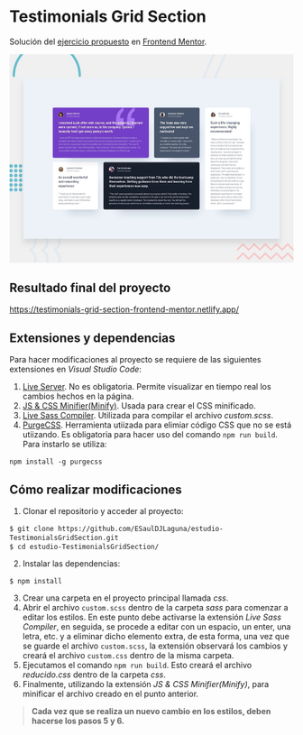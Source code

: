 # Testimonials Grid Section

Solución del [ejercicio propuesto](https://www.frontendmentor.io/challenges/testimonials-grid-section-Nnw6J7Un7) en [Frontend Mentor](https://www.frontendmentor.io).

![Desktop preview](images/desktop-preview.jpg)

## Resultado final del proyecto

https://testimonials-grid-section-frontend-mentor.netlify.app/

## Extensiones y dependencias

Para hacer modificaciones al proyecto se requiere de las siguientes extensiones en *Visual Studio Code*:

1. [Live Server](https://marketplace.visualstudio.com/items?itemName=ritwickdey.LiveServer). No es obligatoria. Permite visualizar en tiempo real los cambios hechos en la página.
2. [JS & CSS Minifier(Minify)](https://marketplace.visualstudio.com/items?itemName=olback.es6-css-minify). Usada para crear el CSS minificado.
3. [Live Sass Compiler](https://marketplace.visualstudio.com/items?itemName=ritwickdey.live-sass). Utilizada para compilar el archivo *custom.scss*.
4. [PurgeCSS](https://purgecss.com/). Herramienta utiizada para elimiar código CSS que no se está utiizando. Es obligatoria para hacer uso del comando `npm run build`. Para instarlo se utiliza:

~~~
npm install -g purgecss
~~~

## Cómo realizar modificaciones

1. Clonar el repositorio y acceder al proyecto:

~~~
$ git clone https://github.com/ESaulDJLaguna/estudio-TestimonialsGridSection.git
$ cd estudio-TestimonialsGridSection/
~~~

2. Instalar las dependencias:

~~~
$ npm install
~~~

3. Crear una carpeta en el proyecto principal llamada *css*.
4. Abrir el archivo `custom.scss` dentro de la carpeta *sass* para comenzar a editar los estilos. En este punto debe activarse la extensión *Live Sass Compiler*, en seguida, se procede a editar con un espacio, un enter, una letra, etc. y a eliminar dicho elemento extra, de esta forma, una vez que se guarde el archivo `custom.scss`, la extensión observará los cambios y creará el archivo `custom.css` dentro de la misma carpeta.
5. Ejecutamos el comando `npm run build`. Esto creará el archivo *reducido.css* dentro de la carpeta *css*.
6. Finalmente, utilizando la extensión *JS & CSS Minifier(Minify)*, para minificar el archivo creado en el punto anterior.

> **Cada vez que se realiza un nuevo cambio en los estilos, deben hacerse los pasos 5 y 6.**
